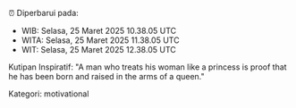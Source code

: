 ⏰ Diperbarui pada:
- WIB: Selasa, 25 Maret 2025 10.38.05 UTC
- WITA: Selasa, 25 Maret 2025 11.38.05 UTC
- WIT: Selasa, 25 Maret 2025 12.38.05 UTC

Kutipan Inspiratif:
"A man who treats his woman like a princess is proof that he has been born and raised in the arms of a queen."


Kategori: motivational

